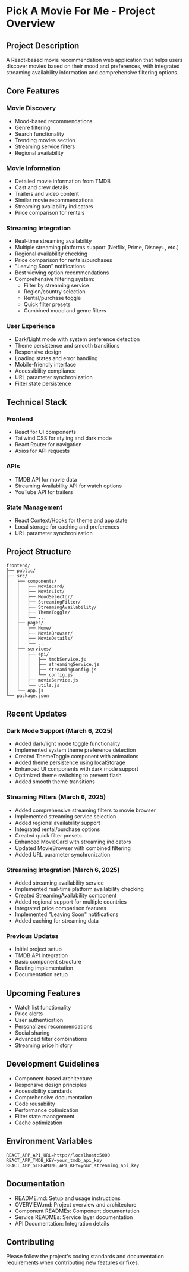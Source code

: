 # Pick A Movie For Me - Project Overview

## Project Description
A React-based movie recommendation web application that helps users discover movies based on their mood and preferences, with integrated streaming availability information and comprehensive filtering options.

## Core Features

### Movie Discovery
- Mood-based recommendations
- Genre filtering
- Search functionality
- Trending movies section
- Streaming service filters
- Regional availability

### Movie Information
- Detailed movie information from TMDB
- Cast and crew details
- Trailers and video content
- Similar movie recommendations
- Streaming availability indicators
- Price comparison for rentals

### Streaming Integration
- Real-time streaming availability
- Multiple streaming platforms support (Netflix, Prime, Disney+, etc.)
- Regional availability checking
- Price comparison for rentals/purchases
- "Leaving Soon" notifications
- Best viewing option recommendations
- Comprehensive filtering system:
  - Filter by streaming service
  - Region/country selection
  - Rental/purchase toggle
  - Quick filter presets
  - Combined mood and genre filters

### User Experience
- Dark/Light mode with system preference detection
- Theme persistence and smooth transitions
- Responsive design
- Loading states and error handling
- Mobile-friendly interface
- Accessibility compliance
- URL parameter synchronization
- Filter state persistence

## Technical Stack

### Frontend
- React for UI components
- Tailwind CSS for styling and dark mode
- React Router for navigation
- Axios for API requests

### APIs
- TMDB API for movie data
- Streaming Availability API for watch options
- YouTube API for trailers

### State Management
- React Context/Hooks for theme and app state
- Local storage for caching and preferences
- URL parameter synchronization

## Project Structure
```
frontend/
├── public/
├── src/
│   ├── components/
│   │   ├── MovieCard/
│   │   ├── MovieList/
│   │   ├── MoodSelector/
│   │   ├── StreamingFilter/
│   │   ├── StreamingAvailability/
│   │   ├── ThemeToggle/
│   │   └── ...
│   ├── pages/
│   │   ├── Home/
│   │   ├── MovieBrowser/
│   │   ├── MovieDetails/
│   │   └── ...
│   ├── services/
│   │   ├── api/
│   │   │   ├── tmdbService.js
│   │   │   ├── streamingService.js
│   │   │   ├── streamingConfig.js
│   │   │   └── config.js
│   │   ├── movieService.js
│   │   └── utils.js
│   └── App.js
└── package.json
```

## Recent Updates

### Dark Mode Support (March 6, 2025)
- Added dark/light mode toggle functionality
- Implemented system theme preference detection
- Created ThemeToggle component with animations
- Added theme persistence using localStorage
- Enhanced UI components with dark mode support
- Optimized theme switching to prevent flash
- Added smooth theme transitions

### Streaming Filters (March 6, 2025)
- Added comprehensive streaming filters to movie browser
- Implemented streaming service selection
- Added regional availability support
- Integrated rental/purchase options
- Created quick filter presets
- Enhanced MovieCard with streaming indicators
- Updated MovieBrowser with combined filtering
- Added URL parameter synchronization

### Streaming Integration (March 6, 2025)
- Added streaming availability service
- Implemented real-time platform availability checking
- Created StreamingAvailability component
- Added regional support for multiple countries
- Integrated price comparison features
- Implemented "Leaving Soon" notifications
- Added caching for streaming data

### Previous Updates
- Initial project setup
- TMDB API integration
- Basic component structure
- Routing implementation
- Documentation setup

## Upcoming Features
- Watch list functionality
- Price alerts
- User authentication
- Personalized recommendations
- Social sharing
- Advanced filter combinations
- Streaming price history

## Development Guidelines
- Component-based architecture
- Responsive design principles
- Accessibility standards
- Comprehensive documentation
- Code reusability
- Performance optimization
- Filter state management
- Cache optimization

## Environment Variables
```
REACT_APP_API_URL=http://localhost:5000
REACT_APP_TMDB_KEY=your_tmdb_api_key
REACT_APP_STREAMING_API_KEY=your_streaming_api_key
```

## Documentation
- README.md: Setup and usage instructions
- OVERVIEW.md: Project overview and architecture
- Component READMEs: Component documentation
- Service READMEs: Service layer documentation
- API Documentation: Integration details

## Contributing
Please follow the project's coding standards and documentation requirements when contributing new features or fixes.
